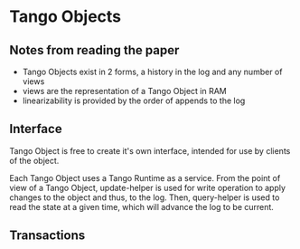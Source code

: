 # Tango Objects


## Notes from reading the paper

* Tango Objects exist in 2 forms, a history in the log and any number of views
* views are the representation of a Tango Object in RAM
* linearizability is provided by the order of appends to the log

## Interface

Tango Object is free to create it's own interface, intended for use by
clients of the object.

Each Tango Object uses a Tango Runtime as a service. From the point of 
view of a Tango Object, update-helper is used for write operation to apply
changes to the object and thus, to the log. Then, query-helper is used 
to read the state at a given time, which will advance the log to be current.


 ## Transactions

